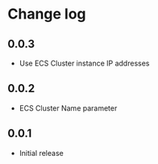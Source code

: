 # Change log

## 0.0.3

* Use ECS Cluster instance IP addresses

## 0.0.2

* ECS Cluster Name parameter

## 0.0.1

* Initial release